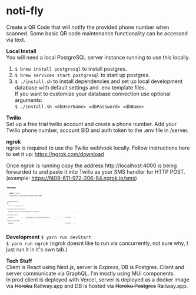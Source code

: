 # noti-fly
Create a QR Code that will notify the provided phone number when scanned. Some basic QR code maintenance functionality can be accessed via text. 

**Local Install**  
You will need a local PostgreSQL server instance running to use this locally.

1. `$ brew install postgresql` to install postgres.  
2. `$ brew services start postgresql` to start up postgres.  
3. `$ ./install.sh` to install dependencies and set up local development database with default settings and .env template files.  
If you want to customize your database connection use optional arguments:  
`$ ./install.sh <dbUserName> <dbPassword> <dbName>`

**Twilio**  
Set up a free trial twilio account and create a phone number. Add your Twilio phone number, account SID and auth token to the .env file in /server.

**ngrok**  
ngrok is required to use the Twilio webhook locally. Follow instructions here to set it up: https://ngrok.com/download

Once ngrok is running copy the address http://localhost:4000 is being forwarded to and paste it into Twilio as your SMS handler for HTTP POST. (example: https://f409-611-972-206-84.ngrok.io/sms)

<img src="/twilio-sms-config.png" width=40% height=40%>



**Development**
`$ yarn run devStart`  
`$ yarn run ngrok` (ngrok doesnt like to run via concurrently, not sure why, I just run it in it's own tab.)

**Tech Stuff**  
Client is React using Next.js, server is Express, DB is Postgres.  Client and server communicate via GraphQL. I'm mostly using MUI components.  
In prod client is deployed with Vercel, server is deployed as a docker image via ~~Heroku~~ Railway.app and DB is hosted via ~~Heroku Postgres~~ Railway.app.
